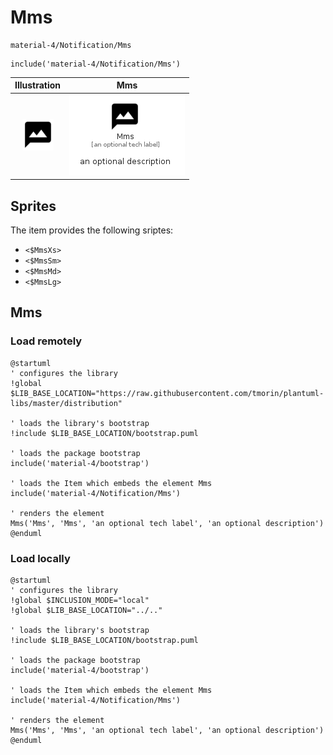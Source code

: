# Mms


```text
material-4/Notification/Mms
```

```text
include('material-4/Notification/Mms')
```



| Illustration | Mms |
| :---: | :---: |
| ![illustration for Illustration](../../material-4/Notification/Mms.png) | ![illustration for Mms](../../material-4/Notification/Mms.Local.png) |



## Sprites
The item provides the following sriptes:

- `<$MmsXs>`
- `<$MmsSm>`
- `<$MmsMd>`
- `<$MmsLg>`





## Mms

### Load remotely
```plantuml
@startuml
' configures the library
!global $LIB_BASE_LOCATION="https://raw.githubusercontent.com/tmorin/plantuml-libs/master/distribution"

' loads the library's bootstrap
!include $LIB_BASE_LOCATION/bootstrap.puml

' loads the package bootstrap
include('material-4/bootstrap')

' loads the Item which embeds the element Mms
include('material-4/Notification/Mms')

' renders the element
Mms('Mms', 'Mms', 'an optional tech label', 'an optional description')
@enduml
```

### Load locally
```plantuml
@startuml
' configures the library
!global $INCLUSION_MODE="local"
!global $LIB_BASE_LOCATION="../.."

' loads the library's bootstrap
!include $LIB_BASE_LOCATION/bootstrap.puml

' loads the package bootstrap
include('material-4/bootstrap')

' loads the Item which embeds the element Mms
include('material-4/Notification/Mms')

' renders the element
Mms('Mms', 'Mms', 'an optional tech label', 'an optional description')
@enduml
```

